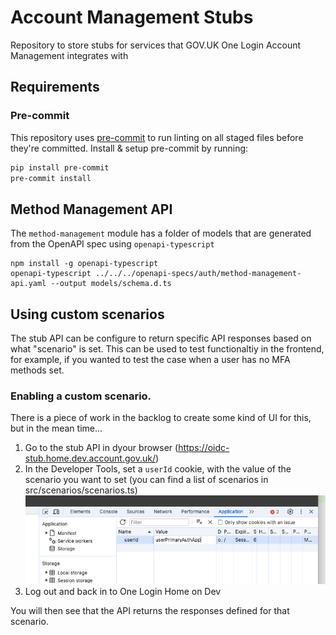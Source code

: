 # Account Management Stubs

Repository to store stubs for services that GOV.UK One Login Account Management integrates with

## Requirements

### Pre-commit

This repository uses [pre-commit](https://pre-commit.com/) to run linting on all staged files before they're committed.
Install & setup pre-commit by running:

```bash
pip install pre-commit
pre-commit install
```

## Method Management API

The `method-management` module has a folder of models that are generated from the OpenAPI spec using `openapi-typescript`

```shell
npm install -g openapi-typescript
openapi-typescript ../../../openapi-specs/auth/method-management-api.yaml --output models/schema.d.ts
```

## Using custom scenarios

The stub API can be configure to return specific API responses based on what "scenario" is set. This can be used to test functionaltiy in the frontend, for example, if you wanted to test the case when a user has no MFA methods set.

### Enabling a custom scenario.

There is a piece of work in the backlog to create some kind of UI for this, but in the mean time...

1. Go to the stub API in dyour browser (https://oidc-stub.home.dev.account.gov.uk/)
2. In the Developer Tools, set a `userId` cookie, with the value of the scenario you want to set (you can find a list of scenarios in src/scenarios/scenarios.ts)
![](docs/set-scenario.png)
3. Log out and back in to One Login Home on Dev

You will then see that the API returns the responses defined for that scenario.